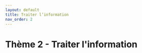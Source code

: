 ```yaml
---
layout: default
title: Traiter l’information
nav_order: 2
---
```


# Thème 2 - Traiter l'information





